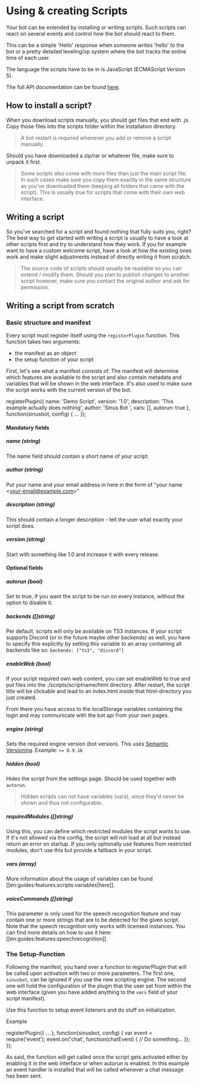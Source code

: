 # Using & creating Scripts

Your bot can be extended by installing or writing scripts. Such scripts can react on several events and control how the bot should react to them.

This can be a simple 'Hello' response when someone writes 'hello' to the bot or a pretty detailed leveling/xp system where the bot tracks the online time of each user.

The language the scripts have to be in is JavaScript (ECMAScript Version 5).

The full API documentation can be found [here](https://www.sinusbot.com/docs/scripting/).


## How to install a script?

When you download scripts manually, you should get files that end with .js. Copy those files into the scripts folder within the installation directory.

> A bot restart is required whenever you add or remove a script manually.

Should you have downloaded a zip/rar or whatever file, make sure to unpack it first.

> Some scripts also come with more files than just the main script file. In such cases make sure you copy them exactly in the same structure as you've downloaded them (keeping all folders that came with the script). This is usually true for scripts that come with their own web interface.


## Writing a script

So you've searched for a script and found nothing that fully suits you, right? The best way to get started with writing a script is usually to have a look at other scripts first and try to understand how they work. If you for example want to have a custom welcome script, have a look at how the existing ones work and make slight adjustments instead of directly writing it from scratch.

> The source code of scripts should usually be readable so you can extend / modify them. Should you plan to publish changes to another script however, make sure you contact the original author and ask for permission.


## Writing a script from scratch

### Basic structure and manifest

Every script must register itself using the `registerPlugin` function. This function takes two arguments:

* the manifest as an object
* the setup function of your script

First, let's see what a manifest consists of. The manifest will determine which features are available to the script and also contain metadata and variables that will be shown in the web interface. It's also used to make sure the script works with the current version of the bot.

<sxh js>
registerPlugin({
    name: 'Demo Script',
    version: '1.0',
    description: 'This example actually does nothing',
    author: 'Sinus Bot <bot@sinusbot.com>',
    vars: [],
    autorun: true
}, function(sinusbot, config) {
    ...
});
</sxh>

#### Mandatory fields

##### name (string)

The name field should contain a short name of your script.

##### author (string)

Put your name and your email address in here in the form of "your name 
<your-email@example.com\>"

##### description (string)

This should contain a longer description - tell the user what exactly your script does.

##### version (string)

Start with something like 1.0 and increase it with every release.

#### Optional fields

##### autorun (bool)

Set to true, if you want the script to be run on every instance, without the option to disable it.

##### backends ([]string)

Per default, scripts will only be available on TS3 instances. If your script supports Discord (or in the future maybe other backends) as well, you have to specify this explicitly by setting this variable to an array containing all backends like so: `backends: ["ts3", "discord"]`

##### enableWeb (bool)

If your script required own web content, you can set enableWeb to true and put files into the ./scripts/scriptname/html directory. After restart, the script title will be clickable and lead to an index.html inside that html-directory you just created.

From there you have access to the localStorage variables containing the login and may communicate with the bot api from your own pages.

##### engine (string)

Sets the required engine version (bot version). This uses [Semantic Versioning](http://semver.org). Example: `>= 0.9.16`

##### hidden (bool)

Hides the script from the settings page. Should be used together with `autorun`.

> Hidden scripts can not have variables (vars), since they'd never be shown and thus not configurable.


##### requiredModules ([]string)

Using this, you can define which restricted modules the script wants to use. If it's not allowed via the config, the script will not load at all but instead return an error on startup. If you only optionally use features from restricted modules, don't use this but provide a fallback in your script.

##### vars (array)

More information about the usage of variables can be found [[en:guides:features:scripts:variables|here]].

##### voiceCommands ([]string)

This parameter is only used for the speech recognition feature and may contain one or more strings that are to be detected for the given script.
Note that the speech recognition only works with licensed instances.
You can find more details on how to use it here:
[[en:guides:features:speechrecognition]]

### The Setup-Function

Following the manifest, you hand over a function to registerPlugin that will be called upon activation with two or more parameters. The first one, `sinusbot`, can be ignored if you use the new scripting engine. The second one will hold the configuration of the plugin that the user set from within the web interface (given you have added anything to the `vars` field of your script manifest).

Use this function to setup event listeners and do stuff on initialization.

Example

<sxh js>
registerPlugin({
	...
}, function(sinusbot, config) {
	var event = require('event');
	event.on('chat', function(chatEvent) {
		// Do something...
	});
});
</sxh>
	
As said, the function will get called once the script gets activated either by enabling it in the web interface or when autorun is enabled.
In this example an event handler is installed that will be called whenever a chat message has been sent.

